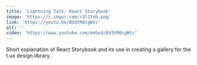 ```yaml
---
title: 'Lightning Talk: React Storybook'
image: 'https://i.imgur.com/r3l1Yob.png'
link: 'https://youtu.be/Bd3YM8cgWtc'
alt: ''
video: 'https://www.youtube.com/embed/Bd3YM8cgWtc'
---
```

Short explanation of React Storybook and its use in creating a gallery for the t.ux design library. 

